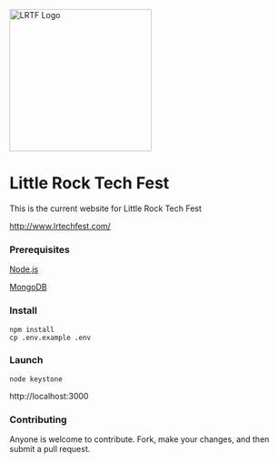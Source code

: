[<img alt="LRTF Logo" src="http://www.lrtechfest.com/images/logo.png" width="250" />](http://www.lrtechfest.com)

Little Rock Tech Fest
==============

This is the current website for Little Rock Tech Fest

http://www.lrtechfest.com/

### Prerequisites

[Node.js](https://nodejs.org/en/)

[MongoDB](https://www.mongodb.com/)

### Install

```
npm install
cp .env.example .env
```

### Launch

```
node keystone
```

http://localhost:3000

### Contributing

Anyone is welcome to contribute. Fork, make your changes, and then submit a pull request.

